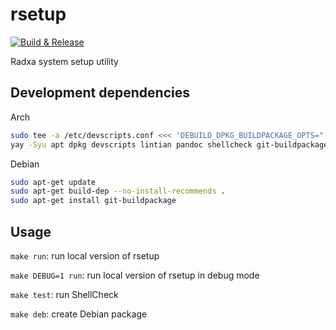 # rsetup

[![Build & Release](https://github.com/radxa-pkg/rsetup/actions/workflows/release.yml/badge.svg)](https://github.com/radxa-pkg/rsetup/actions/workflows/release.yml)

Radxa system setup utility

## Development dependencies

Arch

```bash
sudo tee -a /etc/devscripts.conf <<< 'DEBUILD_DPKG_BUILDPACKAGE_OPTS="-d"'
yay -Syu apt dpkg devscripts lintian pandoc shellcheck git-buildpackage
```

Debian

```bash
sudo apt-get update
sudo apt-get build-dep --no-install-recommends .
sudo apt-get install git-buildpackage
```

## Usage

`make run`: run local version of rsetup

`make DEBUG=1 run`: run local version of rsetup in debug mode

`make test`: run ShellCheck

`make deb`: create Debian package